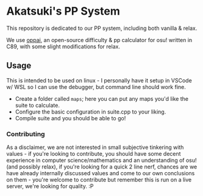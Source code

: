 # Akatsuki's PP System
This repository is dedicated to our PP system, including both vanilla & relax.

We use [oppai](https://github.com/Francesco149/oppai-ng), an open-source difficulty & pp calculator for osu! written in C89, with some slight modifications for relax.

## Usage
This is intended to be used on linux - I personally have it setup in VSCode w/ WSL so I can use the debugger, but command line should work fine.
* Create a folder called `maps`; here  you can put any maps you'd like the suite to calculate.
* Configure the basic configuration in suite.cpp to your liking.
* Compile suite and you should be able to go!

### Contributing
As a disclaimer, we are not interested in small subjective tinkering with values - if you're looking to contribute, you should have some decent experience in computer science/mathematics and an understanding of osu! (and possibly relax), if you're looking for a quick 2 line nerf, chances are we have already internally discussed values and come to our own conclusions on them - you're welcome to contribute but remember this is run on a live server, we're looking for quality. :P
